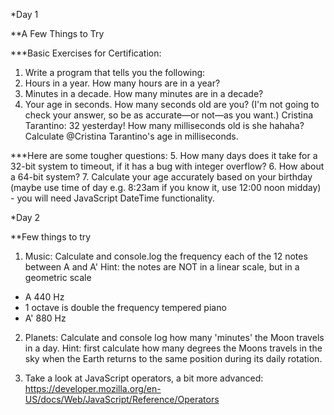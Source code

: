 *Day 1

**A Few Things to Try

***Basic Exercises for Certification:
1. Write a program that tells you the following:
2. Hours in a year. How many hours are in a year?
3. Minutes in a decade. How many minutes are in a decade?
4. Your age in seconds. How many seconds old are you? (I'm not going to check your answer, so be as accurate—or not—as you want.)
Cristina Tarantino: 32 yesterday! How many milliseconds old is she hahaha? Calculate @Cristina Tarantino's age in milliseconds.

***Here are some tougher questions:
5. How many days does it take for a 32-bit system to timeout, if it has a bug with integer overflow?
6. How about a 64-bit system?
7. Calculate your age accurately based on your birthday (maybe use time of day e.g. 8:23am if you know it, use 12:00 noon midday) - you will need JavaScript DateTime functionality.

*Day 2

**Few things to try
1. Music:
Calculate and console.log the frequency each of the 12 notes between A and A' 
Hint: the notes are NOT in a linear scale, but in a geometric scale
  - A 440 Hz 
  - 1 octave is double the frequency tempered piano 
  - A' 880 Hz 

2. Planets: 
Calculate and console log how many 'minutes' the Moon travels in a day. 
Hint: first calculate how many degrees the Moons travels in the sky when the Earth returns to the same position during its daily rotation.

3. Take a look at JavaScript operators, a bit more advanced: https://developer.mozilla.org/en-US/docs/Web/JavaScript/Reference/Operators

